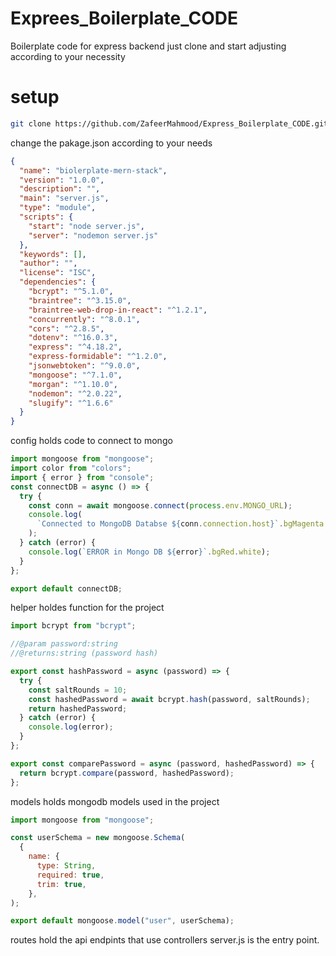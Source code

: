 # Exprees_Boilerplate_CODE
Boilerplate code for express backend just clone and start adjusting according to your necessity

# setup
```sh
git clone https://github.com/ZafeerMahmood/Express_Boilerplate_CODE.git
```

change the pakage.json according to your needs
```json
{
  "name": "biolerplate-mern-stack",
  "version": "1.0.0",
  "description": "",
  "main": "server.js",
  "type": "module",
  "scripts": {
    "start": "node server.js",
    "server": "nodemon server.js"
  },
  "keywords": [],
  "author": "",
  "license": "ISC",
  "dependencies": {
    "bcrypt": "^5.1.0",
    "braintree": "^3.15.0",
    "braintree-web-drop-in-react": "^1.2.1",
    "concurrently": "^8.0.1",
    "cors": "^2.8.5",
    "dotenv": "^16.0.3",
    "express": "^4.18.2",
    "express-formidable": "^1.2.0",
    "jsonwebtoken": "^9.0.0",
    "mongoose": "^7.1.0",
    "morgan": "^1.10.0",
    "nodemon": "^2.0.22",
    "slugify": "^1.6.6"
  }
}
```
config holds code to connect to mongo 
```js
import mongoose from "mongoose";
import color from "colors";
import { error } from "console";
const connectDB = async () => {
  try {
    const conn = await mongoose.connect(process.env.MONGO_URL);
    console.log(
      `Connected to MongoDB Databse ${conn.connection.host}`.bgMagenta.white
    );
  } catch (error) {
    console.log(`ERROR in Mongo DB ${error}`.bgRed.white);
  }
};

export default connectDB;
```
helper holdes function for the project
```js
import bcrypt from "bcrypt";

//@param password:string
//@returns:string (password hash)

export const hashPassword = async (password) => {
  try {
    const saltRounds = 10;
    const hashedPassword = await bcrypt.hash(password, saltRounds);
    return hashedPassword;
  } catch (error) {
    console.log(error);
  }
};

export const comparePassword = async (password, hashedPassword) => {
  return bcrypt.compare(password, hashedPassword);
};
```
models holds mongodb models used in the project

```js
import mongoose from "mongoose";

const userSchema = new mongoose.Schema(
  {
    name: {
      type: String,
      required: true,
      trim: true,
    },
);

export default mongoose.model("user", userSchema);
```

routes hold the api endpints that use controllers 
server.js is the entry point.
